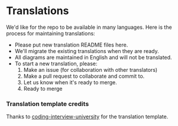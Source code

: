 # Translations

We'd like for the repo to be available in many languages. Here is the process for maintaining translations:

* Please put new translation README files here.
* We'll migrate the existing translations when they are ready.
* All diagrams are maintained in English and will not be translated.
* To start a new translation, please:
  1. Make an issue (for collaboration with other translators)
  2. Make a pull request to collaborate and commit to.
  3. Let us know when it's ready to merge.
  4. Ready to merge

### Translation template credits

Thanks to [coding-interview-university](https://github.com/jwasham/coding-interview-university/blob/main/translations/how-to.md) for the translation template.
